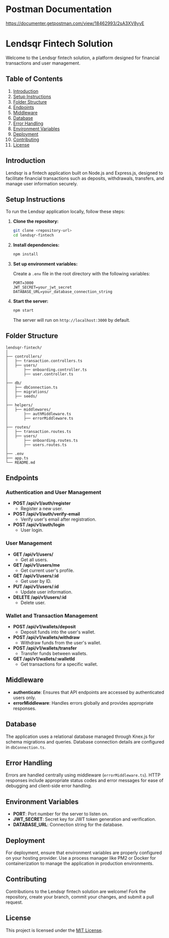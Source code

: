 # Postman Documentation

https://documenter.getpostman.com/view/18462993/2sA3XV8yyE

# Lendsqr Fintech Solution

Welcome to the Lendsqr fintech solution, a platform designed for financial transactions and user management.

## Table of Contents

1. [Introduction](#introduction)
2. [Setup Instructions](#setup-instructions)
3. [Folder Structure](#folder-structure)
4. [Endpoints](#endpoints)
5. [Middleware](#middleware)
6. [Database](#database)
7. [Error Handling](#error-handling)
8. [Environment Variables](#environment-variables)
9. [Deployment](#deployment)
10. [Contributing](#contributing)
11. [License](#license)

## Introduction

Lendsqr is a fintech application built on Node.js and Express.js, designed to facilitate financial transactions such as
deposits, withdrawals, transfers, and manage user information securely.

## Setup Instructions

To run the Lendsqr application locally, follow these steps:

1. **Clone the repository:**

   ```bash
   git clone <repository-url>
   cd lendsqr-fintech
   ```

2. **Install dependencies:**

   ```bash
   npm install
   ```

3. **Set up environment variables:**

   Create a `.env` file in the root directory with the following variables:

   ```plaintext
   PORT=3000
   JWT_SECRET=your_jwt_secret
   DATABASE_URL=your_database_connection_string
   ```

4. **Start the server:**

   ```bash
   npm start
   ```

   The server will run on `http://localhost:3000` by default.

## Folder Structure

```
lendsqr-fintech/
│
├── controllers/
│   ├── transaction.controllers.ts
│   ├── users/
│       ├── onboarding.controller.ts
│       ├── user.controller.ts
│
├── db/
│   ├── dbConnection.ts
│   ├── migrations/
│   ├── seeds/
│
├── helpers/
│   ├── middlewares/
│       ├── authMiddleware.ts
│       ├── errorMiddleware.ts
│
├── routes/
│   ├── transaction.routes.ts
│   ├── users/
│       ├── onboarding.routes.ts
│       ├── users.routes.ts
│
├── .env
├── app.ts
└── README.md
```

## Endpoints

### Authentication and User Management

- **POST /api/v1/auth/register**
    - Register a new user.
- **POST /api/v1/auth/verify-email**
    - Verify user's email after registration.
- **POST /api/v1/auth/login**
    - User login.

### User Management

- **GET /api/v1/users/**
    - Get all users.
- **GET /api/v1/users/me**
    - Get current user's profile.
- **GET /api/v1/users/:id**
    - Get user by ID.
- **PUT /api/v1/users/:id**
    - Update user information.
- **DELETE /api/v1/users/:id**
    - Delete user.

### Wallet and Transaction Management

- **POST /api/v1/wallets/deposit**
    - Deposit funds into the user's wallet.
- **POST /api/v1/wallets/withdraw**
    - Withdraw funds from the user's wallet.
- **POST /api/v1/wallets/transfer**
    - Transfer funds between wallets.
- **GET /api/v1/wallets/:walletId**
    - Get transactions for a specific wallet.

## Middleware

- **authenticate**: Ensures that API endpoints are accessed by authenticated users only.
- **errorMiddleware**: Handles errors globally and provides appropriate responses.

## Database

The application uses a relational database managed through Knex.js for schema migrations and queries. Database
connection details are configured in `dbConnection.ts`.

## Error Handling

Errors are handled centrally using middleware (`errorMiddleware.ts`). HTTP responses include appropriate status codes
and error messages for ease of debugging and client-side error handling.

## Environment Variables

- **PORT**: Port number for the server to listen on.
- **JWT_SECRET**: Secret key for JWT token generation and verification.
- **DATABASE_URL**: Connection string for the database.

## Deployment

For deployment, ensure that environment variables are properly configured on your hosting provider. Use a process
manager like PM2 or Docker for containerization to manage the application in production environments.

## Contributing

Contributions to the Lendsqr fintech solution are welcome! Fork the repository, create your branch, commit your changes,
and submit a pull request.

## License

This project is licensed under the [MIT License](LICENSE).
